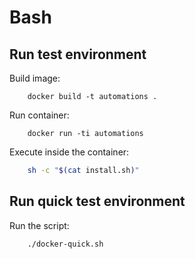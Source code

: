 # Bash

## Run test environment

Build image:
```docker
    docker build -t automations . 
```

Run container:
```docker
    docker run -ti automations
```

Execute inside the container:
```sh
    sh -c "$(cat install.sh)"
```

## Run quick test environment

Run the script:
```bash
    ./docker-quick.sh
```